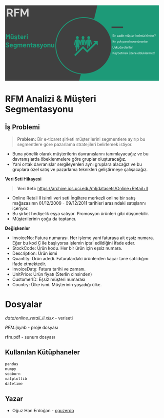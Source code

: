 ![image-20201209203816996](images/image-20201209203816996.png)

# RFM Analizi & Müşteri Segmentasyonu



## **İş Problemi**



> **Problem:** Bir e-ticaret şirketi müşterilerini segmentlere ayırıp bu segmentlere göre pazarlama stratejileri belirlemek istiyor.

- Buna yönelik olarak müşterilerin davranışlarını tanımlayacağız ve bu davranışlarda öbeklenmelere göre gruplar oluşturacağız.
- Yani ortak davranışlar sergileyenleri aynı gruplara alacağız ve bu gruplara özel satış ve pazarlama teknikleri geliştirmeye çalışacağız.

**Veri Seti Hikayesi**

> **Veri Seti:** https://archive.ics.uci.edu/ml/datasets/Online+Retail+II

- Online Retail II isimli veri seti İngiltere merkezli online bir satış mağazasının 01/12/2009 - 09/12/2011 tarihleri arasındaki satışlarını içeriyor.
- Bu şirket hediyelik eşya satıyor. Promosyon ürünleri gibi düşünebilir.
- Müşterilerinin çoğu da toptancı.

**Değişkenler**

- InvoiceNo: Fatura numarası. Her işleme yani faturaya ait eşsiz numara. Eğer bu kod C ile başlıyorsa işlemin iptal edildiğini ifade eder.
- StockCode: Ürün kodu. Her bir ürün için eşsiz numara.
- Description: Ürün ismi
- Quantity: Ürün adedi. Faturalardaki ürünlerden kaçar tane satıldığını ifade etmektedir.
- InvoiceDate: Fatura tarihi ve zamanı.
- UnitPrice: Ürün fiyatı (Sterlin cinsinden)
- CustomerID: Eşsiz müşteri numarası
- Country: Ülke ismi. Müşterinin yaşadığı ülke.

# Dosyalar

*data/online_retail_II.xlsx* - veriseti

*RFM.ipynb* - proje dosyası

rfm.pdf - sunum dosyası

## Kullanılan Kütüphaneler

```
pandas
numpy
seaborn
matplotlib
datetime
```

## Yazar

- Oğuz Han Erdoğan - [oguzerdo](https://github.com/oguzerdo)
